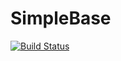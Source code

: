 # SimpleBase

[![Build Status](https://travis-ci.org/bassaer/SimpleBase.svg?branch=master)](https://travis-ci.org/bassaer/SimpleBase)

